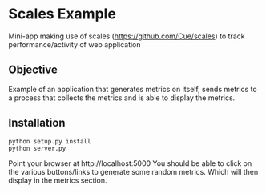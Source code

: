 Scales Example
==============

Mini-app making use of scales (https://github.com/Cue/scales) to track performance/activity of web application

Objective
---------

Example of an application that generates metrics on itself, sends metrics to a process that collects the metrics and is able to display the metrics.

Installation
------------

    python setup.py install
    python server.py

Point your browser at http://localhost:5000
You should be able to click on the various buttons/links to generate some random metrics. Which will then display in the metrics section.